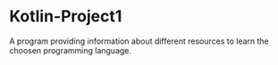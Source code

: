 # Kotlin-Project1
A program providing information about different resources to learn the choosen programming language.
